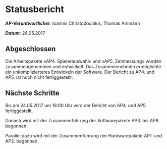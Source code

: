 # Statusbericht

***AP-Verantwortlicher***: Ioannis Christodoulakis, Thomas Ammann

***Datum***: 24.05.2017

## Abgeschlossen

Die Arbeitspakete «AP4. Spielerauswahl» und «AP5. Zeitmessung» wurden zusammengenommen und entwickelt. Das Zusammennehmen ermöglichte ein unkomplizierteres Entwickeln der Software. 
Der Bericht zu AP4. und AP5. ist noch nicht fertiggestellt.

## Nächste Schritte

Bis am 24.05.2017 um 18:00 Uhr wird der Bericht von AP4. und AP5. fertiggestellt.

Danach wird mit der Zusammenführung der Softwarepakete AP3. bis AP8. begonnen.

Parallel dazu wird mit der Zusammenführung der Hardwarepakete AP1. und AP2. begonnen. 
